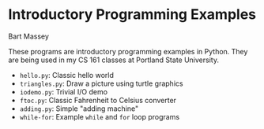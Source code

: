 # Introductory Programming Examples
Bart Massey

These programs are introductory programming examples in
Python. They are being used in my CS 161 classes at Portland
State University.

* `hello.py`: Classic hello world
* `triangles.py`: Draw a picture using turtle graphics
* `iodemo.py`: Trivial I/O demo
* `ftoc.py`: Classic Fahrenheit to Celsius converter
* `adding.py`: Simple "adding machine"
* `while-for`: Example `while` and `for` loop programs
